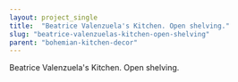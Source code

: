 ```yaml
---
layout: project_single
title:  "Beatrice Valenzuela's Kitchen. Open shelving."
slug: "beatrice-valenzuelas-kitchen-open-shelving"
parent: "bohemian-kitchen-decor"
---
```

Beatrice Valenzuela's Kitchen. Open shelving.